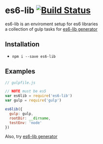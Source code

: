 # es6-lib [![Build Status](https://travis-ci.org/opudalo/es6-lib.svg?branch=master)](https://travis-ci.org/opudalo/es6-lib)

es6-lib is an enviroment setup for es6 libraries  
a collection of gulp tasks for [es6-lib generator](https://github.com/opudalo/generator-es6-lib)

## Installation

- `npm i --save es6-lib`  

## Examples

```javascript
// gulpfile.js

// NOTE must be es5
var es6lib = require('es6-lib')
var gulp = require('gulp')

es6lib({
  gulp: gulp,
  rootDir: __dirname,
  testEnv: 'node'
})
```

Also, try [es6-lib generator](https://github.com/opudalo/generator-es6-lib)
